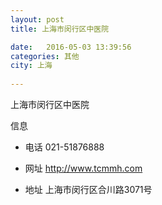 ```yaml
--- 
layout: post 
title: 上海市闵行区中医院

date:   2016-05-03 13:39:56 
categories: 其他  
city: 上海
  
--- 
```

   
上海市闵行区中医院

信息
 - 电话 021-51876888

 - 网址 http://www.tcmmh.com

 - 地址 上海市闵行区合川路3071号


